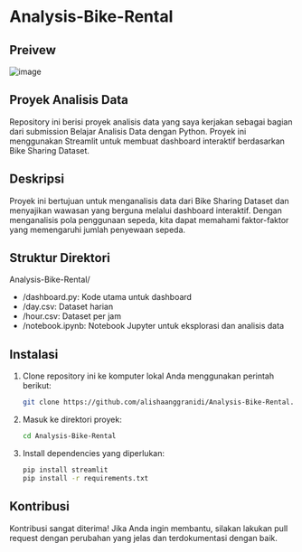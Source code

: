 # Analysis-Bike-Rental
## Preivew 
![image](https://github.com/user-attachments/assets/b355f1bd-7936-49fd-86c0-6fa78069637c)

## Proyek Analisis Data
Repository ini berisi proyek analisis data yang saya kerjakan sebagai bagian dari submission Belajar Analisis Data dengan Python. Proyek ini menggunakan Streamlit untuk membuat dashboard interaktif berdasarkan Bike Sharing Dataset.

## Deskripsi
Proyek ini bertujuan untuk menganalisis data dari Bike Sharing Dataset dan menyajikan wawasan yang berguna melalui dashboard interaktif. Dengan menganalisis pola penggunaan sepeda, kita dapat memahami faktor-faktor yang memengaruhi jumlah penyewaan sepeda.

## Struktur Direktori

Analysis-Bike-Rental/
- /dashboard.py: Kode utama untuk dashboard
- /day.csv: Dataset harian
- /hour.csv: Dataset per jam
- /notebook.ipynb: Notebook Jupyter untuk eksplorasi dan analisis data

## Instalasi
1. Clone repository ini ke komputer lokal Anda menggunakan perintah berikut:
   ```bash
   git clone https://github.com/alishaanggranidi/Analysis-Bike-Rental.git
   ```
2. Masuk ke direktori proyek:
   ```bash
   cd Analysis-Bike-Rental
   ```
3. Install dependencies yang diperlukan:
   ```bash
   pip install streamlit
   pip install -r requirements.txt
   ```
   
## Kontribusi
Kontribusi sangat diterima! Jika Anda ingin membantu, silakan lakukan pull request dengan perubahan yang jelas dan terdokumentasi dengan baik.
